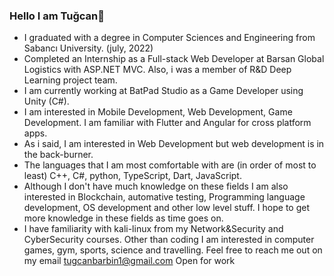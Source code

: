 ### Hello I am Tuğcan👋

- I graduated with a degree in Computer Sciences and Engineering from Sabancı University. (july, 2022)
- Completed an Internship as a Full-stack Web Developer at Barsan Global Logistics with ASP.NET MVC. 
Also, i was a member of R&D Deep Learning project team.
- I am currently working at BatPad Studio as a Game Developer using Unity (C#).
- I am interested in Mobile Development, Web Development, Game Development. I am familiar with Flutter and Angular for cross platform apps.
- As i said, I am interested in Web Development but web development is in the back-burner.
- The languages that I am most comfortable with are (in order of most to least) C++, C#, python, TypeScript, Dart, JavaScript.
- Although I don't have much knowledge on these fields I am also interested in Blockchain, automative testing, Programming language development, OS development and other low level stuff. I hope to get more knowledge in these fields as time goes on.
- I have familiarity with kali-linux from my Network&Security and CyberSecurity courses.
Other than coding I am interested in computer games, gym, sports, science and travelling.
Feel free to reach me out on my email tugcanbarbin1@gmail.com
Open for work

<!--
**tugcanbarbin/tugcanbarbin** is a ✨ _special_ ✨ repository because its `README.md` (this file) appears on your GitHub profile.

Here are some ideas to get you started:

- 🔭 I’m currently working on ...
- 🌱 I’m currently learning ...
- 👯 I’m looking to collaborate on ...
- 🤔 I’m looking for help with ...
- 💬 Ask me about ...
- 📫 How to reach me: ...
- 😄 Pronouns: ...
- ⚡ Fun fact: ...
-->
